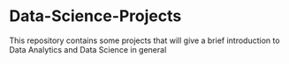 # Data-Science-Projects

This repository contains some projects that will give a brief introduction to Data Analytics and Data Science in general

